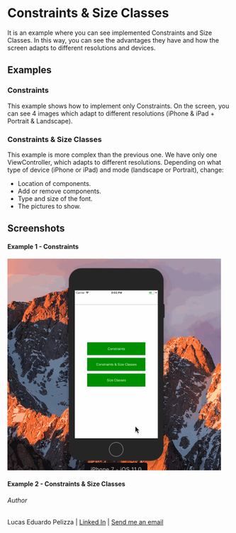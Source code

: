 # Constraints & Size Classes
It is an example where you can see implemented Constraints and Size Classes. In this way, you can see the advantages they have and how the screen adapts to different resolutions and devices.

## Examples

### Constraints
This example shows how to implement only Constraints. On the screen, you can see 4 images which adapt to different resolutions (iPhone & iPad + Portrait & Landscape).

### Constraints & Size Classes
This example is more complex than the previous one. We have only one ViewController, which adapts to different resolutions. Depending on what type of device (iPhone or iPad) and mode (landscape or Portrait), change:
- Location of components.
- Add or remove components.
- Type and size of the font.
- The pictures to show.

## Screenshots 

#### Example 1 - Constraints
![alt text](https://github.com/lucasPelizza/AutoLayoutAndSizeClasses/blob/develop/Readme%20Assets/videos/OnlyConstraints.gif)


#### Example 2 - Constraints & Size Classes


###### Author
Lucas Eduardo Pelizza | [Linked In](www.linkedin.com/in/lucaspelizza) | [Send me an email](mailto:pelizza.lucas@gmail.com)
